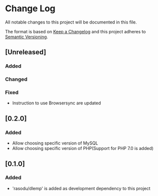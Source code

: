 # Change Log
All notable changes to this project will be documented in this file.

The format is based on [Keep a Changelog](http://keepachangelog.com/)
and this project adheres to [Semantic Versioning](http://semver.org/).

## [Unreleased]
### Added
### Changed
### Fixed
- Instruction to use Browsersync are updated

## [0.2.0]
### Added
- Allow choosing specific version of MySQL
- Allow choosing specific version of PHP(Support for PHP 7.0 is added)

## [0.1.0]
### Added
- 'rasodu/dlemp' is added as development dependency to this project
